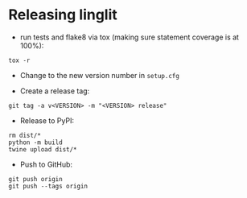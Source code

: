 # Releasing linglit

* run tests and flake8 via tox (making sure statement coverage is at 100%):
```shell
tox -r
```

* Change to the new  version number in `setup.cfg`

- Create a release tag:
```shell
git tag -a v<VERSION> -m "<VERSION> release"
```

* Release to PyPI:
```shell
rm dist/*
python -m build
twine upload dist/*
```

* Push to GitHub:
```shell
git push origin
git push --tags origin
```
